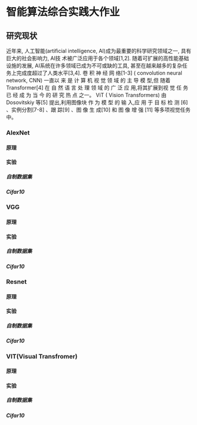 # 智能算法综合实践大作业

## 研究现状
近年来, 人工智能(artificial intelligence, AI)成为最重要的科学研究领域之一, 具有巨大的社会影响力, AI技 术被广泛应用于各个领域[1,2]. 随着可扩展的高性能基础设施的发展, AI系统在许多领域已成为不可或缺的工具, 甚至在越来越多的复杂任务上完成度超过了人类水平[3,4].
卷 积 神 经 网 络[1-3] ( convolution neural network, CNN) 一直以 来 是 计 算 机 视 觉 领 域 的 主 导 模 型,但 随着 Transformer[4] 在 自 然 语 言 处 理 领 域 的 广 泛 应 用,将其扩展到视 觉 任 务 已 经 成 为 当 今 的 研 究 热 点 之一。 ViT ( Vision Transformers) 由 Dosovitskiy 等[5] 提出,利用图像块 作 为 模 型 的 输 入,应 用 于 目 标 检 测 [6] 、实例分割[7-8] 、跟 踪[9] 、图 像 生 成[10] 和 图 像 增 强 [11] 等多项视觉任务中。
### AlexNet

#### 原理

#### 实验

##### 自制数据集

##### Cifar10

### VGG

#### 原理

#### 实验

##### 自制数据集

##### Cifar10

### Resnet

#### 原理

#### 实验

##### 自制数据集

##### Cifar10

### VIT(Visual Transfromer)

#### 原理

#### 实验

##### 自制数据集

##### Cifar10
